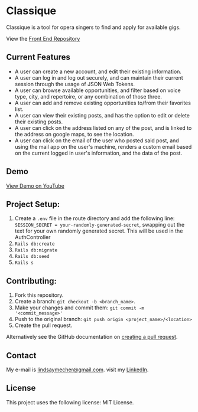 # Classique 

Classique is a tool for opera singers to find and apply for available gigs.

View the [Front End Repository](https://github.com/lindsayMecher/front-classical-singer-connection)

## Current Features
- A user can create a new account, and edit their existing information.
- A user can log in and log out securely, and can maintain their current session through the usage of JSON Web Tokens.
- A user can browse available opportunities, and filter based on voice type, city, and repertoire, or any combination of those three.
- A user can add and remove existing opportunities to/from their favorites list.
- A user can view their existing posts, and has the option to edit or delete their existing posts.
- A user can click on the address listed on any of the post, and is linked to the address on google maps, to see the location.
- A user can click on the email of the user who posted said post, and using the mail app on the user's machine, renders a custom email based on the current logged in user's information, and the data of the post.

## Demo

[View Demo on YouTube](https://www.youtube.com/watch?v=qx9IKksDl0w&feature=youtu.be)

## Project Setup:
1. Create a `.env` file in the route directory and add the following line: `SESSION_SECRET = your-randomly-generated-secret`, swapping out the text for your own randomly generated secret. This will be used in the AuthController
2. `Rails db:create`
3. `Rails db:migrate`
4. `Rails db:seed`
5. `Rails s`

## Contributing:
1. Fork this repository.
2. Create a branch: `git checkout -b <branch_name>`.
3. Make your changes and commit them: `git commit -m '<commit_message>'`
4. Push to the original branch: `git push origin <project_name>/<location>`
5. Create the pull request.

Alternatively see the GitHub documentation on [creating a pull request](https://help.github.com/en/github/collaborating-with-issues-and-pull-requests/creating-a-pull-request).

## Contact
My e-mail is lindsaymecher@gmail.com. visit my [LinkedIn](https://www.linkedin.com/in/lindsaymecher/).

## License
This project uses the following license: MIT License.
